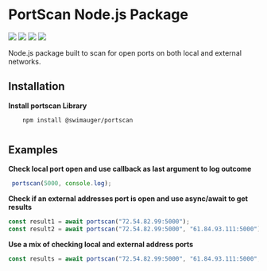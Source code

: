 # PortScan Node.js Package

![](https://img.shields.io/npm/dw/@swimauger/portscan?color=ac4b1c&style=for-the-badge)
![](https://img.shields.io/github/license/swimauger/portscan?color=fca652&style=for-the-badge)
![](https://img.shields.io/npm/v/@swimauger/portscan?color=ffd57e&style=for-the-badge)
![](https://img.shields.io/github/repo-size/swimauger/portscan?color=ffefa0&label=Size&style=for-the-badge)

 Node.js package built to scan for open ports on both local and external networks.

## Installation
**Install portscan Library**
```bash
    npm install @swimauger/portscan
```

#

## Examples
**Check local port open and use callback as last argument to log outcome**
```javascript
 portscan(5000, console.log);
```

**Check if an external addresses port is open and use async/await to get results**
```javascript
const result1 = await portscan("72.54.82.99:5000");
const result2 = await portscan("72.54.82.99:5000", "61.84.93.111:5000");
```

**Use a mix of checking local and external address ports**
```javascript
const results = await portscan("72.54.82.99:5000", "61.84.93.111:5000", 5000);
```
